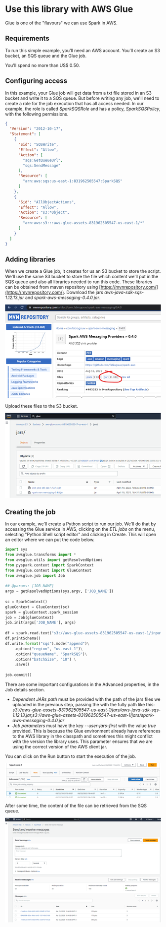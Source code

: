 # Use this library with AWS Glue

Glue is one of the "flavours" we can use Spark in AWS.

## Requirements

To run this simple example, you'll need an AWS account. You'll create an S3 bucket, an SQS queue and the Glue job.

You'll spend no more than US$ 0.50.

## Configuring access

In this example, your Glue job will get data from a txt file stored in an S3 bucket and write it to a SQS queue.
But before writing any job, we'll need to create a role for the job execution that has all access needed. In our example, the role is called *SparkSQSRole* and has a policy, *SparkSQSPolicy*, with the following permissions.  

```json
{
  "Version": "2012-10-17",
  "Statement": [
    {
      "Sid": "SQSWrite",
      "Effect": "Allow",
      "Action": [
        "sqs:GetQueueUrl",
        "sqs:SendMessage"
      ],
      "Resource": [
        "arn:aws:sqs:us-east-1:831962505547:SparkSQS"
      ]
    },
    {
      "Sid": "AllObjectActions",
      "Effect": "Allow",
      "Action": "s3:*Object",
      "Resource": [
        "arn:aws:s3:::aws-glue-assets-831962505547-us-east-1/*"
      ]
    }
  ]
}
```
## Adding libraries

When we create a Glue job, it creates for us an S3 bucket to store the script. We'll use the same S3 bucket to store the file which content we'll put in the SQS queue and also all libraries needed to run this code.
These libraries can be obtained from maven repository using [https://mvnrepository.com/](https://mvnrepository.com/). Download the jars *aws-java-sdk-sqs-1.12.13.jar* and *spark-aws-messaging-0.4.0.jar*.

![We can use mvnrepository to download the jars needed](/doc/assets/glue-download-jar.png)

Upload these files to the S3 bucket.

![Jars uploaded to the S3 bucket, ready to be used](/doc/assets/glue-jars.png)

## Creating the job

In our example, we'll create a Python script to run our job. We'll do that by accessing the Glue service in AWS, clicking on the *ETL jobs* on the menu, selecting "Python Shell script editor" and clicking in Create. This will open an editor where we can put the code below.

```python
import sys
from awsglue.transforms import *
from awsglue.utils import getResolvedOptions
from pyspark.context import SparkContext
from awsglue.context import GlueContext
from awsglue.job import Job

## @params: [JOB_NAME]
args = getResolvedOptions(sys.argv, ['JOB_NAME'])

sc = SparkContext()
glueContext = GlueContext(sc)
spark = glueContext.spark_session
job = Job(glueContext)
job.init(args['JOB_NAME'], args)

df = spark.read.text("s3://aws-glue-assets-831962505547-us-east-1/input/Poema-de-Sete-Faces.txt")
df.printSchema()
df.write.format("sqs").mode("append")\
    .option("region", "us-east-1")\
    .option("queueName", "SparkSQS")\
    .option("batchSize", "10") \
    .save()

job.commit()
```

There are some important configurations in the Advanced properties, in the Job details section.
- *Dependent JARs path* must be provided with the path of the jars files we uploaded in the previous step, passing the with the fully path like this: *s3://aws-glue-assets-831962505547-us-east-1/jars/aws-java-sdk-sqs-1.12.13.jar,s3://aws-glue-assets-831962505547-us-east-1/jars/spark-aws-messaging-0.4.0.jar*
- *Job parameters* must have the key *--user-jars-first* with the value *true* provided. This is because the Glue environment already have references to the AWS library in the classpath and sometimes this might conflict with the version the library uses. This parameter ensures that we are using the correct version of the AWS client jar.

You can click on the Run button to start the execution of the job.

![Running the job](/doc/assets/glue-runs.png)

After some time, the content of the file can be retrieved from the SQS queue.

![Messages received](/doc/assets/glue-messages-received.png)